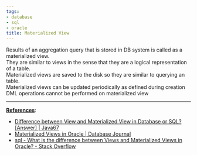 ```yaml
---
tags:
- database
- sql
- oracle
title: Materialized View
---
```


Results of an aggregation query that is stored in DB system is called as a materialized view.  
They are similar to views in the sense that they are a logical representation of a table.  
Materialized views are saved to the disk so they are similar to querying an table.  
Materialized views can be updated periodically as defined during creation  
DML operations cannot be performed on materialized view

---

**<u>References</u>**:

* [Difference between View and Materialized View in Database or SQL? \[Answer\] | Java67](https://www.java67.com/2012/11/what-is-difference-between-view-vs-materialized-view-database-sql.html)
* [Materialized Views in Oracle | Database Journal](https://www.databasejournal.com/features/oracle/article.php/2192071/Materialized-Views-in-Oracle.htm)
* [sql - What is the difference between Views and Materialized Views in Oracle? - Stack Overflow](https://stackoverflow.com/questions/93539/what-is-the-difference-between-views-and-materialized-views-in-oracle)